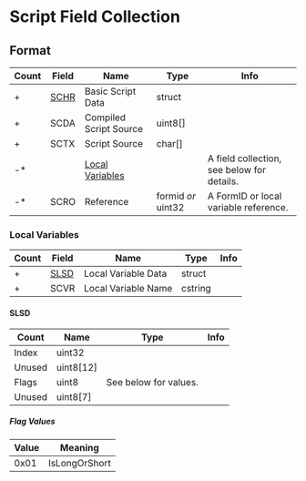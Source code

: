 # Script Field Collection

## Format

Count | Field | Name | Type | Info
------|-------|------|------|-----
+ | [SCHR](SCHR.md) | Basic Script Data | struct |
+ | SCDA | Compiled Script Source | uint8[] |
+ | SCTX | Script Source | char[] |
-* | | [Local Variables](#local-variables) | | A field collection, see below for details.
-* | SCRO | Reference | formid *or* uint32 | A FormID or local variable reference.

### Local Variables


Count | Field | Name | Type | Info
------|-------|------|------|-----
+ | [SLSD](#slsd) | Local Variable Data | struct |
+ | SCVR | Local Variable Name | cstring |

#### SLSD

Count | Name | Type | Info
------|------|------|-----
 | Index | uint32 |
 | Unused | uint8[12] |
 | Flags | uint8 | See below for values.
 | Unused | uint8[7] |
 
##### Flag Values

Value | Meaning
------|--------
0x01 | IsLongOrShort
